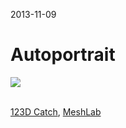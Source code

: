 2013-11-09

Autoportrait
============

![](1.png)

<p class="centered">
    <br>
    <a href="http://www.123dapp.com/catch">123D Catch</a>,
    <a href="http://www.123dapp.com/catch">MeshLab</a>
</p>
